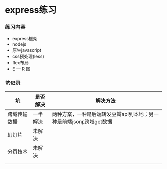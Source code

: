 # express练习

### 练习内容

-  express框架
-  nodejs
-  原生javascript
-  css预处理(less)
-  flex布局
-  E — R 图

### 坑记录

| 坑      | 是否解决 | 解决方法                                    |
| ------ | ---- | --------------------------------------- |
| 跨域传输数据 | 一半解决 | 两种方案，一种是后端转发豆瓣api到本地；另一种是前端jsonp跨域get数据 |
| 幻灯片    | 未解决  |                                         |
| 分页技术   | 未解决  |                                         |
|        |      |                                         |
|        |      |                                         |

